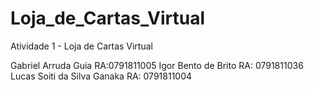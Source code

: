# Loja_de_Cartas_Virtual
Atividade 1 - Loja de Cartas Virtual

Gabriel Arruda Guia RA:0791811005
Igor Bento de Brito RA: 0791811036
Lucas Soiti da Silva Ganaka RA: 0791811004
